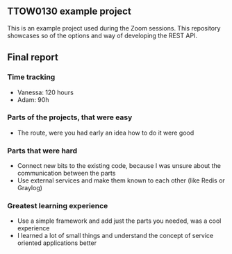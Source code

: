 ## TTOW0130 example project

This is an example project used during the Zoom sessions.
This repository showcases so of the options and way of developing the REST API.

## Final report
### Time tracking

- Vanessa: 120 hours
- Adam: 90h 

### Parts of the projects, that were easy
- The route, were you had early an idea how to do it were good

### Parts that were hard
- Connect new bits to the existing code, because I was unsure about the communication between the parts
- Use external services and make them known to each other (like Redis or Graylog)

### Greatest learning experience
- Use a simple framework and add just the parts you needed, was a cool experience
- I learned a lot of small things and understand the concept of service oriented applications better
